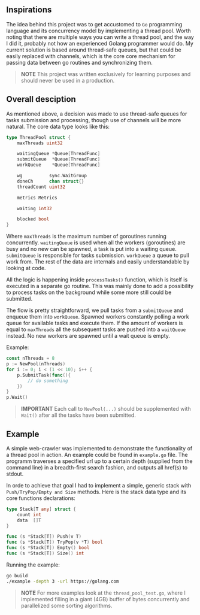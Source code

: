 ## Inspirations
The idea behind this project was to get accustomed to `Go` programming language and its concurrency model
by implementing a thread pool. Worth noting that there are multiple ways you can write a thread pool, 
and the way I did it, probably not how an experienced Golang programmer would do. 
My current solution is based around thread-safe queues, but that could be easily replaced with channels, 
which is the core core mechanism for passing data between go routines and synchronizing them.

> **NOTE** This project was written exclusively for learning purposes and should never be used in a production. 

## Overall desciption
As mentioned above, a decision was made to use thread-safe queues for tasks submission and processing, 
though use of channels will be more natural. The core data type looks like this:
```go
type ThreadPool struct {
	maxThreads uint32

	waitingQueue *Queue[ThreadFunc]
	submitQueue  *Queue[ThreadFunc]
	workQueue    *Queue[ThreadFunc]

	wg          sync.WaitGroup
	doneCh      chan struct{}
	threadCount uint32

	metrics Metrics

	waiting int32

	blocked bool
}
```
Where `maxThreads` is the maximum number of goroutines running concurrently.
`waitingQueue` is used when all the workers (goroutines) are busy and no new can be spawned, a task is put into a waiting queue.
`submitQueue` is responsible for tasks submission.
`workQueue` a queue to pull work from.
The rest of the data are internals and easily understandable by looking at code.

All the logic is happening inside `processTasks()` function, which is itself is executed in a separate go routine.
This was mainly done to add a possibility to process tasks on the background while some more still could be submitted.

The flow is pretty straightforward, we pull tasks from a `submitQueue` and enqueue them into `workQueue`. 
Spawned workers constantly polling a work queue for available tasks and execute them. 
If the amount of workers is equal to `maxThreads` all the subsequent tasks are pushed into a `waitQueue` instead. 
No new workers are spawned until a wait queue is empty.

Example:
```go
const nThreads = 8
p := NewPool(nThreads)
for i := 0; i < (1 << 10); i++ {
	p.SubmitTask(func(){
		// do something
	})	
}
p.Wait()
```

> **IMPORTANT** Each call to `NewPool(...)` should be supplemented with `Wait()` after all the tasks have been submitted.

## Example
A simple web-crawler was implemented to demonstrate the functionality of a thread pool in action. 
An example could be found in `example.go` file. The programm traverses a specified url up to a certain depth (supplied from the command line)
in a breadth-first search fashion, and outputs all href(s) to stdout.

In orde to achieve that goal I had to implement a simple, generic stack with `Push/TryPop/Empty and Size` methods.
Here is the stack data type and its core functions declarations:
```go
type Stack[T any] struct {
	count int
	data  []T
}

func (s *Stack[T]) Push(v T)
func (s *Stack[T]) TryPop(v *T) bool
func (s *Stack[T]) Empty() bool
func (s *Stack[T]) Size() int
```

Running the example: 
```sh
go build
./example -depth 3 -url https://golang.com
```

> **NOTE** For more examples look at the `thread_pool_test.go`, where I implemented filling in a giant (4GB) buffer of bytes concurrently
> and parallelized some sorting algorithms.
